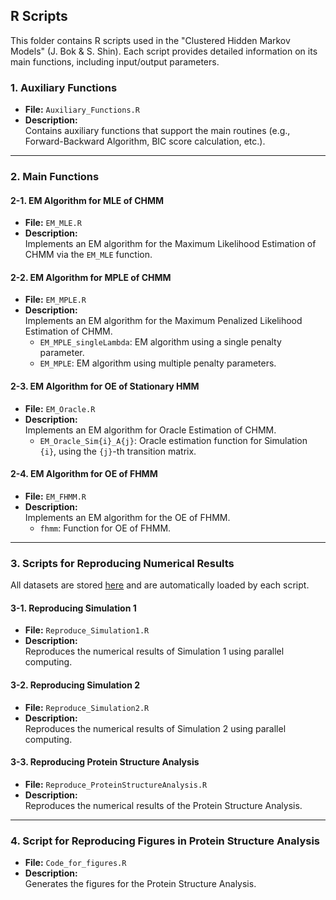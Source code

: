 ## R Scripts

This folder contains R scripts used in the "Clustered Hidden Markov Models" (J. Bok & S. Shin). Each script provides detailed information on its main functions, including input/output parameters.

### 1. Auxiliary Functions
- **File:** `Auxiliary_Functions.R`  
- **Description:**  
  Contains auxiliary functions that support the main routines (e.g., Forward-Backward Algorithm, BIC score calculation, etc.).

---

### 2. Main Functions

#### 2-1. EM Algorithm for MLE of CHMM
- **File:** `EM_MLE.R`  
- **Description:**  
  Implements an EM algorithm for the Maximum Likelihood Estimation of CHMM via the `EM_MLE` function.

#### 2-2. EM Algorithm for MPLE of CHMM
- **File:** `EM_MPLE.R`  
- **Description:**  
  Implements an EM algorithm for the Maximum Penalized Likelihood Estimation of CHMM.  
  - `EM_MPLE_singleLambda`: EM algorithm using a single penalty parameter.  
  - `EM_MPLE`: EM algorithm using multiple penalty parameters.

#### 2-3. EM Algorithm for OE of Stationary HMM
- **File:** `EM_Oracle.R`  
- **Description:**  
  Implements an EM algorithm for Oracle Estimation of CHMM.  
  - `EM_Oracle_Sim{i}_A{j}`: Oracle estimation function for Simulation `{i}`, using the `{j}`-th transition matrix.

#### 2-4. EM Algorithm for OE of FHMM
- **File:** `EM_FHMM.R`  
- **Description:**  
  Implements an EM algorithm for the OE of FHMM.  
  - `fhmm`: Function for OE of FHMM.

---

### 3. Scripts for Reproducing Numerical Results

All datasets are stored [here](https://github.com/JS-Bok/Clustered-hidden-Markov-models/tree/main/data) and are automatically loaded by each script.

#### 3-1. Reproducing Simulation 1
- **File:** `Reproduce_Simulation1.R`  
- **Description:**  
  Reproduces the numerical results of Simulation 1 using parallel computing.

#### 3-2. Reproducing Simulation 2
- **File:** `Reproduce_Simulation2.R`  
- **Description:**  
  Reproduces the numerical results of Simulation 2 using parallel computing.

#### 3-3. Reproducing Protein Structure Analysis
- **File:** `Reproduce_ProteinStructureAnalysis.R`  
- **Description:**  
  Reproduces the numerical results of the Protein Structure Analysis.

---

### 4. Script for Reproducing Figures in Protein Structure Analysis
- **File:** `Code_for_figures.R`  
- **Description:**  
  Generates the figures for the Protein Structure Analysis.  
